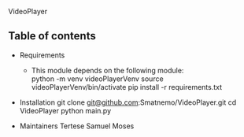 VideoPlayer


## Table of contents

- Requirements		
	- This module depends on the following module:						python -m venv videoPlayerVenv
		source videoPlayerVenv/bin/activate
		pip install -r requirements.txt
- Installation
	git clone git@github.com:Smatnemo/VideoPlayer.git
	cd VideoPlayer
	python main.py 
		
- Maintainers
	Tertese Samuel Moses